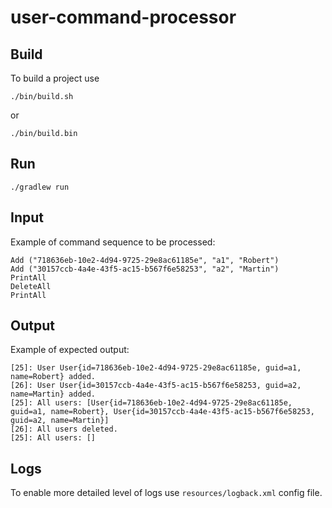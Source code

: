 # user-command-processor

## Build

To build a project use

```shell script
./bin/build.sh
```

or

```shell script
./bin/build.bin
```

## Run

```shell script
./gradlew run
```

## Input

Example of command sequence to be processed:

```
Add ("718636eb-10e2-4d94-9725-29e8ac61185e", "a1", "Robert")
Add ("30157ccb-4a4e-43f5-ac15-b567f6e58253", "a2", "Martin")
PrintAll
DeleteAll
PrintAll
```

## Output

Example of expected output:

```
[25]: User User{id=718636eb-10e2-4d94-9725-29e8ac61185e, guid=a1, name=Robert} added.
[26]: User User{id=30157ccb-4a4e-43f5-ac15-b567f6e58253, guid=a2, name=Martin} added.
[25]: All users: [User{id=718636eb-10e2-4d94-9725-29e8ac61185e, guid=a1, name=Robert}, User{id=30157ccb-4a4e-43f5-ac15-b567f6e58253, guid=a2, name=Martin}]
[26]: All users deleted.
[25]: All users: []
```

## Logs

To enable more detailed level of logs use `resources/logback.xml` config file.